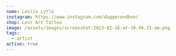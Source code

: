 ```yaml
---
name: Leslie Lytle
instagram: https://www.instagram.com/daggerandbee/
shop: Lost Art Tattoo
image: /assets/images/screenshot-2023-02-16-at-10.49.33-am.png
tags:
  - artist
active: true
---
```

